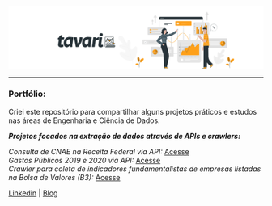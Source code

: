 ![img](https://github.com/arthurtavari/arthurtavari/blob/master/img/layout.jpg)
_________________
### Portfólio:
Criei este repositório para compartilhar alguns projetos práticos e estudos nas áreas de Engenharia e Ciência de Dados.  

***Projetos focados na extração de dados através de APIs e crawlers:***

*Consulta de CNAE na Receita Federal via API:* [Acesse](https://github.com/arthurtavari/api_receitaws) <br>
*Gastos Públicos 2019 e 2020 via API:* [Acesse](https://github.com/arthurtavari/gastos_publicos) <br> 
*Crawler para coleta de indicadores fundamentalistas de empresas listadas na Bolsa de Valores (B3):* [Acesse](https://github.com/arthurtavari/ETL_crawler_fundamentalistas_B3) <br> 

[Linkedin](https://www.linkedin.com/in/arthurtavari/) | [Blog](https://www.tavari.com.br)
